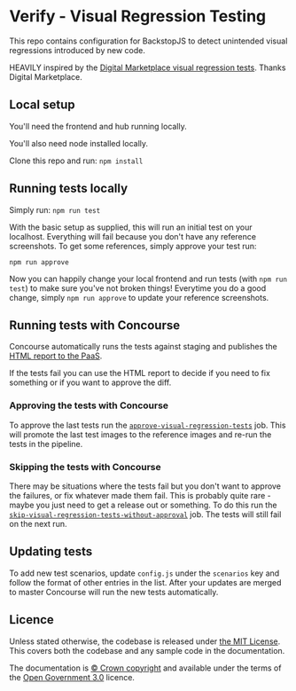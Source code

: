# Verify - Visual Regression Testing
This repo contains configuration for BackstopJS to detect unintended visual regressions introduced by new code.

HEAVILY inspired by the [Digital Marketplace visual regression tests][dm_repo]. Thanks Digital Marketplace.

## Local setup
You'll need the frontend and hub running locally.

You'll also need node installed locally.

Clone this repo and run:
`npm install`

## Running tests locally
Simply run:
`npm run test`

With the basic setup as supplied, this will run an initial test on your localhost.  Everything will fail because you don't have any reference screenshots.  To get some references, simply approve your test run:

`npm run approve`

Now you can happily change your local frontend and run tests (with `npm run test`) to make sure you've not broken things!  Everytime you do a good change, simply `npm run approve` to update your reference screenshots.

## Running tests with Concourse

Concourse automatically runs the tests against staging and publishes the [HTML report to the PaaS][html_report].

If the tests fail you can use the HTML report to decide if you need to fix something or if you want to approve the diff.

### Approving the tests with Concourse
To approve the last tests run the [`approve-visual-regression-tests`][concourse_jobs] job. This will promote the last test images to the reference images and re-run the tests in the pipeline.

### Skipping the tests with Concourse

There may be situations where the tests fail but you don't want to approve the failures, or fix whatever made them fail. This is probably quite rare - maybe you just need to get a release out or something. To do this run the [`skip-visual-regression-tests-without-approval`][concourse_jobs] job. The tests will still fail on the next run.

## Updating tests

To add new test scenarios, update `config.js` under the `scenarios` key and follow the format of other entries in the list. After your updates are merged to master Concourse will run the new tests automatically.

## Licence

Unless stated otherwise, the codebase is released under [the MIT License][mit].
This covers both the codebase and any sample code in the documentation.

The documentation is [&copy; Crown copyright][copyright] and available under the terms
of the [Open Government 3.0][ogl] licence.

[mit]: LICENCE
[copyright]: http://www.nationalarchives.gov.uk/information-management/re-using-public-sector-information/uk-government-licensing-framework/crown-copyright/
[ogl]: http://www.nationalarchives.gov.uk/doc/open-government-licence/version/3/
[html_report]: https://verify-staging-visual-regression-test-report.cloudapps.digital/html_report/
[concourse_jobs]: https://cd.gds-reliability.engineering/teams/verify/pipelines/deploy-verify-hub?group=visual-regression-tests
[dm_repo]: https://github.com/alphagov/digitalmarketplace-visual-regression
